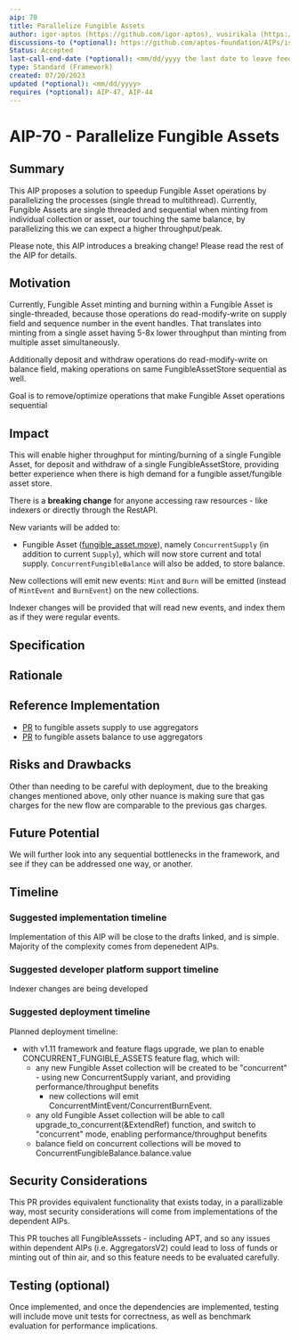 ```yaml
---
aip: 70
title: Parallelize Fungible Assets
author: igor-aptos (https://github.com/igor-aptos), vusirikala (https://github.com/vusirikala)
discussions-to (*optional): https://github.com/aptos-foundation/AIPs/issues/209
Status: Accepted
last-call-end-date (*optional): <mm/dd/yyyy the last date to leave feedbacks and reviews>
type: Standard (Framework)
created: 07/20/2023
updated (*optional): <mm/dd/yyyy>
requires (*optional): AIP-47, AIP-44
---
```


# AIP-70 - Parallelize Fungible Assets
  
## Summary

This AIP proposes a solution to speedup Fungible Asset operations by parallelizing the processes (single thread to multithread). Currently, Fungible Assets are single threaded and sequential when minting from individual collection or asset, our touching the same balance, by parallelizing this we can expect a higher throughput/peak.

Please note, this AIP introduces a breaking change! Please read the rest of the AIP for details.

## Motivation

Currently, Fungible Asset minting and burning within a Fungible Asset is single-threaded, 
because those operations do read-modify-write on supply field and sequence number in the event handles. 
That translates into minting from a single asset having 5-8x 
lower throughput than minting from multiple asset simultaneously. 

Additionally deposit and withdraw operations do read-modify-write on balance field, making operations on same FungibleAssetStore sequential as well.

Goal is to remove/optimize operations that make Fungible Asset operations sequential 

## Impact

This will enable higher throughput for minting/burning of a single Fungible Asset, for deposit and withdraw of a single FungibleAssetStore, providing better experience when there is high demand for a fungible asset/fungible asset store.

There is a **breaking change** for anyone accessing raw resources - like indexers or directly through the RestAPI.

New variants will be added to:
- Fungible Asset ([fungible_asset.move](https://github.com/aptos-labs/aptos-core/blob/main/aptos-move/framework/aptos-framework/sources/fungible_asset.move)), namely `ConcurrentSupply` (in addition to current `Supply`), which will now store current and total supply. `ConcurrentFungibleBalance` will also be added, to store balance.

New collections will emit new events: `Mint` and `Burn` will be emitted (instead of `MintEvent` and `BurnEvent`) on the new collections. 

Indexer changes will be provided that will read new events, and index them as if they were regular events.

## Specification

## Rationale

## Reference Implementation

- [PR](https://github.com/aptos-labs/aptos-core/pull/9972) to fungible assets supply to use aggregators
- [PR](https://github.com/aptos-labs/aptos-core/pull/11183) to fungible assets balance to use aggregators

## Risks and Drawbacks

Other than needing to be careful with deployment, due to the breaking changes mentioned above, only other nuance is making sure that gas charges for the new flow are comparable to the previous gas charges.

## Future Potential

We will further look into any sequential bottlenecks in the framework, and see if they can be addressed one way, or another.

## Timeline

### Suggested implementation timeline

Implementation of this AIP will be close to the drafts linked, and is simple. Majority of the complexity comes from depenedent AIPs.

### Suggested developer platform support timeline

Indexer changes are being developed

### Suggested deployment timeline

Planned deployment timeline:
- with v1.11 framework and feature flags upgrade, we plan to enable CONCURRENT_FUNGIBLE_ASSETS feature flag, which will:
  - any new Fungible Asset collection will be created to be "concurrent" - using new ConcurrentSupply variant, and providing performance/throughput benefits 
    - new collections will emit ConcurrentMintEvent/ConcurrentBurnEvent. 
  - any old Fungible Asset collection will be able to call upgrade_to_concurrent(&ExtendRef) function, and switch to "concurrent" mode, enabling performance/throughput benefits
  - balance field on concurrent collections will be moved to ConcurrentFungibleBalance.balance.value
  
## Security Considerations

This PR provides equivalent functionality that exists today, in a parallizable way, most security considerations will come from implementations of the dependent AIPs.

This PR touches all FungibleAsssets - including APT, and so any issues within dependent AIPs (i.e. AggregatorsV2) could lead to loss of funds or minting out of thin air, and so this feature needs to be evaluated carefully.
  
## Testing (optional)

Once implemented, and once the dependencies are implemented, testing will include move unit tests for correctness, as well as benchmark evaluation for performance implications.
